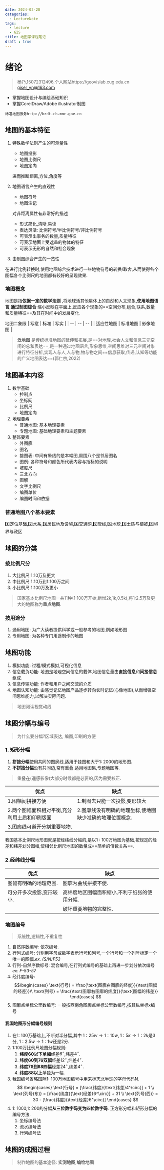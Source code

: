 ```yaml
---
date: 2024-02-28
categories:
  - LectureNote
tags:
  - lecture
  - GIS
title: 地图学课程笔记
draft : true
---
```

# 绪论
> 杨乃,15072312496,个人网站https://geovislab.cug.edu.cn
> giser_yn@163.com
- 掌握地图设计与编绘基础知识
- 掌握CorelDraw/Adobe illustrator制图
```
标准地图服务http://bzdt.ch.mnr.gov.cn
```
## 地图的基本特征
1. 特殊数学法则产生的可测量性
    - 地图投影
    - 地图比例尺
    - 地图定向

    进而推断距离,方位,角度等
2. 地图语言产生的直观性
    - 地图符号
    - 地图注记

    对非距离属性有非常好的描述

    * 形式简化,清晰,易读
    * 表达灵活: 比例符号/半比例符号/非比例符号
    * 可表示出事务的数量,质量特征
    * 可表示地面上受遮盖的物体的特征
    * 可表示无形的自然和社会现象
3. 由制图综合产生的一览性
    
在进行比例转换时,使用地图综合技术进行一些地物符号的转换/取舍,从而使得各个图幅各个比例尺的地图都有较好的呈现效果.

### 地图概念
地图是指**依据一定的数学法则** ,将地球活其他星体上的自然和人文现象,**使用地图语言**,**通过制图综合** 缩小反映在平面上,反应各个现象的==空间分布,组合,联系,数量和质量特征==及其在时间中的发展变化.

地图二象限
| 写意 | 标准 | 写实 |
| -- | -- | -- |
| 适应性地图 | 标准地图 | 影像地图 |
> **泛地图** 是传统标准地图的延伸和拓展,是==对地理,社会人文和信息三元空间的总和表达==,是一种通过地图语言,形象思维,空间思维对三元空间对象进行特征分析,实现人与人,人与物,物与物之间==信息获取,传递,认知等功能的广义地图表达==(郭仁宗,2022)

## 地图基本内容
1. 数学基础
    - 控制点
    - 坐标网
    - 比例尺
    - 地图定向
2. 地理要素
    - 普通地图: 基本地理要素
    - 专题地图: 基础地理要素和主题要素
3. 整饰要素
    - 外图廓
    - 图名
    - 接图表: 中间有晕线的是本幅图,周围八个是邻居图名
    - 图例: 各种符号和颜色所代表内容与指标的说明
    - 坡度尺
    - 三北方向
    - 图解
    - 文字比例尺
    - 编图单位
    - 编图时间和依据
### 普通地图八个基本要素
1️⃣定位基础,2️⃣水系,3️⃣居民地及设施,4️⃣交通网,5️⃣管线,6️⃣地貌,7️⃣土质与植被,8️⃣境界与政区
## 地图的分类
### 按比例尺分
1. 大比例尺 1:10万及更大
2. 中比例尺 1:10万到1:100万之间
3. 小比例尺 1:100万及更小
> 国家基本比例尺地图一共11种(1:100万开始,新增2k,1k,0.5k),将1:2.5万及更大的地图称为**重点地图**.
### 按用途分
1. 通用地图: 为广大读者提供科学或一般参考的地图,例如地形图
2. 专用地图: 为各种专门用途制作的地图
## 地图功能
1. 模拟功能: 过程/模式模拟,可视化信息
2. 信息载负功能: 地图是地理空间信息的载体,地图信息量由**直接信息**和**间接信息**组成.
3. 信息传输功能: 作者和用户之间交流的介质
4. 地图认知功能: 由感觉记忆地图产品逐步转向长时记忆(心像地图),从而增强空间思维能力,以解决实际问题.
> 地图阅读视觉动线
## 地图分幅与编号
> 为什么要分幅?区域表达, 编图,印刷的方便

### 1. 矩形分幅 
1. **拼接分幅**使用共同的图廓线,适用于挂图和大于1: 2000的地形图.
2. **不拼接分幅**没有共同边,常有重叠.适用地图集,专题地图等.
> 重叠在(遥感影像)大部分时候都是必要的,因为需要校正.

| 优点 | 缺点 | 
| -- | -- | 
| 1.图幅间拼接方便 | 1.制图去只能一次投影,变形较大|
2.两个图幅面积相对平衡,充分利用土质和印刷版面|2.图廓线没有明确的地理坐标,使地图缺少准确的地理位置概念.|
3.图廓线可避开分割重要地物. |  |

我国基本比例尺地形图就是按经纬线分幅的,是以1 : 100万地图为基础,按规定的经差和纬差划分图幅,使相邻比例尺地图的数量成==简单的倍数关系==.

### 2.经纬线分幅
| 优点 | 缺点 | 
| -- | -- | 
| 图幅有明确的地理范围. | 图廓为曲线拼接不便. | 
| 可分开多次投影,变形较小. | 高纬度地区图幅面积缩小,不利于纸张的使用分幅.|
| |破坏重要地物的完整性.|

### 地图编号
> 系统性,逻辑性,不重复性
1. 自然序数编号: 依次编号.
2. 行列式编号: 分别用字母或数字表示行号和列号,一个行号和一个列号标定一个唯一的图幅.*ex. (S/N)F53*
3. 行列-自然序数标号: 混合编号,在行列式编号的基础上再进一步划分依次编号*ex: F-53-57*
4. 经纬度编号: 
$$\begin{cases}
\text{行号} = \frac{\text{图廓右图廓的经度}}{\text{图幅的经差}}\\
\text{列号} = \frac{\text{图廓右图廓的纬度}}{\text{图幅的纬差}}
\end{cases}
$$
5. 图廓点坐标公里数编号: 一般按西南角图廓点坐标公里数编号,按其纵坐标x编号

#### 我国地图形分幅编号规则
1. 在1: 100万基础上,不断对半分幅,其中
$1: 25w \rightarrow 1:10w,1:5k \rightarrow 1:2k$是3分,
$1:2.5w \rightarrow 1:1w$还是2分.
2. 1:100万比例尺地图分幅规则: 
    1. **纬度60以下单幅**经差$6^\circ$,纬差$4^\circ$.
    2. **纬度60到76双幅**经差$12^\circ$,纬差$4^\circ$.
    3. **纬度76到88四幅**经差$24^\circ$,纬差$4^\circ$.
    4. **纬度88以上**单独为一幅.
3. 我国编号省略国际1: 100万地图编号中用来标志北半球的字母代码N.
$$
\begin{cases}
\text{行号} = [\frac{纬度}{\text{纬差}4^\circ}] + 1 \\
\text{列号(东)} = [\frac{纬度}{\text{经差}6^\circ}] + 31 \\
\text{列号(西)} = 30 - [\frac{纬度}{\text{经差}6^\circ}]
\end{cases}
$$
4. 1: 1000,1: 200的分幅**从三位数字码变为四位数字码**.
    正方形分幅和矩形分幅的编号方法.
    1. 坐标编号法
    2. 流水编号法
    3. 行列编号法

## 地图的成图过程
> 制作地图的基本途径: **实测地图,编绘地图**